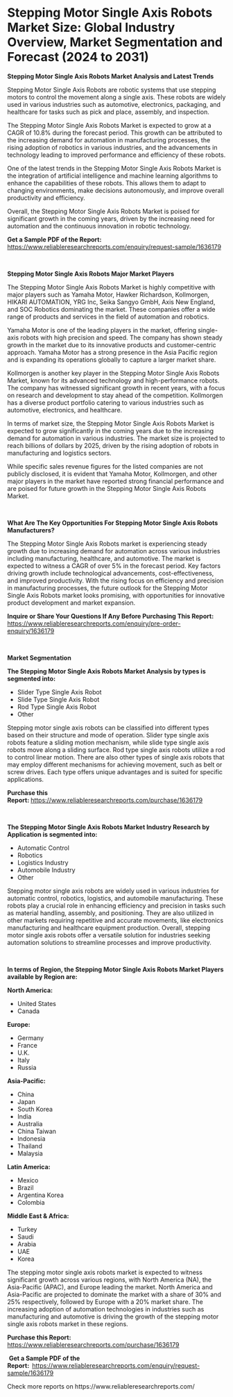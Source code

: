 <p><h1>Stepping Motor Single Axis Robots Market Size: Global Industry Overview, Market Segmentation and Forecast (2024 to 2031)</h1></p><p><strong>Stepping Motor Single Axis Robots Market Analysis and Latest Trends</strong></p>
<p><p>Stepping Motor Single Axis Robots are robotic systems that use stepping motors to control the movement along a single axis. These robots are widely used in various industries such as automotive, electronics, packaging, and healthcare for tasks such as pick and place, assembly, and inspection.</p><p>The Stepping Motor Single Axis Robots Market is expected to grow at a CAGR of 10.8% during the forecast period. This growth can be attributed to the increasing demand for automation in manufacturing processes, the rising adoption of robotics in various industries, and the advancements in technology leading to improved performance and efficiency of these robots.</p><p>One of the latest trends in the Stepping Motor Single Axis Robots Market is the integration of artificial intelligence and machine learning algorithms to enhance the capabilities of these robots. This allows them to adapt to changing environments, make decisions autonomously, and improve overall productivity and efficiency.</p><p>Overall, the Stepping Motor Single Axis Robots Market is poised for significant growth in the coming years, driven by the increasing need for automation and the continuous innovation in robotic technology.</p></p>
<p><strong>Get a Sample PDF of the Report:&nbsp;</strong> <a href="https://www.reliableresearchreports.com/enquiry/request-sample/1636179">https://www.reliableresearchreports.com/enquiry/request-sample/1636179</a></p>
<p>&nbsp;</p>
<p><strong>Stepping Motor Single Axis Robots Major Market Players</strong></p>
<p><p>The Stepping Motor Single Axis Robots Market is highly competitive with major players such as Yamaha Motor, Hawker Richardson, Kollmorgen, HIKARI AUTOMATION, YRG Inc, Seika Sangyo GmbH, Axis New England, and SOC Robotics dominating the market. These companies offer a wide range of products and services in the field of automation and robotics.</p><p>Yamaha Motor is one of the leading players in the market, offering single-axis robots with high precision and speed. The company has shown steady growth in the market due to its innovative products and customer-centric approach. Yamaha Motor has a strong presence in the Asia Pacific region and is expanding its operations globally to capture a larger market share.</p><p>Kollmorgen is another key player in the Stepping Motor Single Axis Robots Market, known for its advanced technology and high-performance robots. The company has witnessed significant growth in recent years, with a focus on research and development to stay ahead of the competition. Kollmorgen has a diverse product portfolio catering to various industries such as automotive, electronics, and healthcare.</p><p>In terms of market size, the Stepping Motor Single Axis Robots Market is expected to grow significantly in the coming years due to the increasing demand for automation in various industries. The market size is projected to reach billions of dollars by 2025, driven by the rising adoption of robots in manufacturing and logistics sectors.</p><p>While specific sales revenue figures for the listed companies are not publicly disclosed, it is evident that Yamaha Motor, Kollmorgen, and other major players in the market have reported strong financial performance and are poised for future growth in the Stepping Motor Single Axis Robots Market.</p></p>
<p>&nbsp;</p>
<p><strong>What Are The Key Opportunities For Stepping Motor Single Axis Robots Manufacturers?</strong></p>
<p><p>The Stepping Motor Single Axis Robots market is experiencing steady growth due to increasing demand for automation across various industries including manufacturing, healthcare, and automotive. The market is expected to witness a CAGR of over 5% in the forecast period. Key factors driving growth include technological advancements, cost-effectiveness, and improved productivity. With the rising focus on efficiency and precision in manufacturing processes, the future outlook for the Stepping Motor Single Axis Robots market looks promising, with opportunities for innovative product development and market expansion.</p></p>
<p><strong>Inquire or Share Your Questions If Any Before Purchasing This Report:</strong> <a href="https://www.reliableresearchreports.com/enquiry/pre-order-enquiry/1636179">https://www.reliableresearchreports.com/enquiry/pre-order-enquiry/1636179</a></p>
<p>&nbsp;</p>
<p><strong>Market Segmentation</strong></p>
<p><strong>The Stepping Motor Single Axis Robots Market Analysis by types is segmented into:</strong></p>
<p><ul><li>Slider Type Single Axis Robot</li><li>Slide Type Single Axis Robot</li><li>Rod Type Single Axis Robot</li><li>Other</li></ul></p>
<p><p>Stepping motor single axis robots can be classified into different types based on their structure and mode of operation. Slider type single axis robots feature a sliding motion mechanism, while slide type single axis robots move along a sliding surface. Rod type single axis robots utilize a rod to control linear motion. There are also other types of single axis robots that may employ different mechanisms for achieving movement, such as belt or screw drives. Each type offers unique advantages and is suited for specific applications.</p></p>
<p><strong>Purchase this Report:&nbsp;</strong><a href="https://www.reliableresearchreports.com/purchase/1636179">https://www.reliableresearchreports.com/purchase/1636179</a></p>
<p>&nbsp;</p>
<p><strong>The Stepping Motor Single Axis Robots Market Industry Research by Application is segmented into:</strong></p>
<p><ul><li>Automatic Control</li><li>Robotics</li><li>Logistics Industry</li><li>Automobile Industry</li><li>Other</li></ul></p>
<p><p>Stepping motor single axis robots are widely used in various industries for automatic control, robotics, logistics, and automobile manufacturing. These robots play a crucial role in enhancing efficiency and precision in tasks such as material handling, assembly, and positioning. They are also utilized in other markets requiring repetitive and accurate movements, like electronics manufacturing and healthcare equipment production. Overall, stepping motor single axis robots offer a versatile solution for industries seeking automation solutions to streamline processes and improve productivity.</p></p>
<p>&nbsp;</p>
<p><strong>In terms of Region, the Stepping Motor Single Axis Robots Market Players available by Region are:</strong></p>
<p>
    <p> <strong> North America: </strong>
        <ul>
            <li>United States</li>
            <li>Canada</li>
        </ul>
        </p> 
    <p> <strong> Europe: </strong>
        <ul>
            <li>Germany</li>
            <li>France</li>
            <li>U.K.</li>
            <li>Italy</li>
            <li>Russia</li>
        </ul>
        </p> 
    <p> <strong> Asia-Pacific: </strong>
        <ul>
            <li>China</li>
            <li>Japan</li>
            <li>South Korea</li>
            <li>India</li>
            <li>Australia</li>
            <li>China Taiwan</li>
            <li>Indonesia</li>
            <li>Thailand</li>
            <li>Malaysia</li>
        </ul>
        </p> 
    <p> <strong> Latin America: </strong>
        <ul>
            <li>Mexico</li>
            <li>Brazil</li>
            <li>Argentina Korea</li>
            <li>Colombia</li>
        </ul>
        </p> 
    <p> <strong> Middle East & Africa: </strong>
        <ul>
            <li>Turkey</li>
            <li>Saudi</li>
            <li>Arabia</li>
            <li>UAE</li>
            <li>Korea</li>
        </ul>
    </p>
    </p>
<p><p>The stepping motor single axis robots market is expected to witness significant growth across various regions, with North America (NA), the Asia-Pacific (APAC), and Europe leading the market. North America and Asia-Pacific are projected to dominate the market with a share of 30% and 25% respectively, followed by Europe with a 20% market share. The increasing adoption of automation technologies in industries such as manufacturing and automotive is driving the growth of the stepping motor single axis robots market in these regions.</p></p>
<p><strong>Purchase this Report: </strong><a href="https://www.reliableresearchreports.com/purchase/1636179">https://www.reliableresearchreports.com/purchase/1636179</a></p>
<p>&nbsp;<strong>Get a Sample PDF of the Report:&nbsp;&nbsp;</strong><a href="https://www.reliableresearchreports.com/enquiry/request-sample/1636179">https://www.reliableresearchreports.com/enquiry/request-sample/1636179</a></p>
<p><strong></strong></p>
<p>Check more reports on https://www.reliableresearchreports.com/</p>